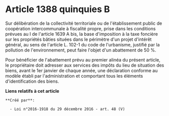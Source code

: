# Article 1388 quinquies B

Sur délibération de la collectivité territoriale ou de l'établissement public de coopération intercommunale à fiscalité
propre, prise dans les conditions prévues au I de l'article 1639 A bis, la base d'imposition à la taxe foncière sur les
propriétés bâties situées dans le périmètre d'un projet d'intérêt général, au sens de l'article L. 102-1 du code de
l'urbanisme, justifié par la pollution de l'environnement, peut faire l'objet d'un abattement de 50 %.

Pour bénéficier de l'abattement prévu au premier alinéa du présent article, le propriétaire doit adresser aux services des
impôts du lieu de situation des biens, avant le 1er janvier de chaque année, une déclaration conforme au modèle établi par
l'administration et comportant tous les éléments d'identification des biens.

**Liens relatifs à cet article**

	**Créé par**:

	  - Loi n°2016-1918 du 29 décembre 2016 - art. 48 (V)
